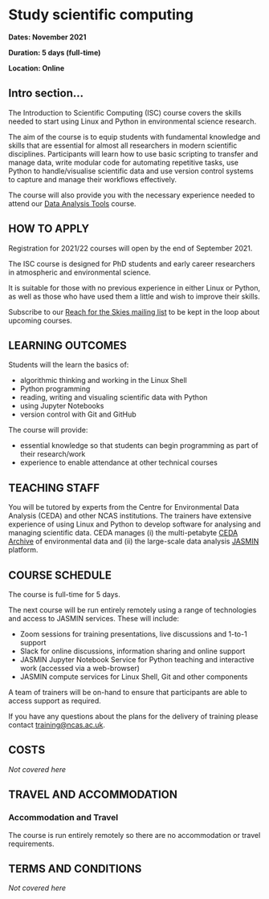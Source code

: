 # Study scientific computing

**Dates: November 2021**

**Duration: 5 days (full-time)**

**Location: Online**

## Intro section...

The Introduction to Scientific Computing (ISC) course covers the skills 
needed to start using Linux and Python in environmental science research.

The aim of the course is to equip students with fundamental knowledge and 
skills that are essential for almost all researchers in modern scientific 
disciplines. Participants will learn how to use basic scripting 
to transfer and manage data, write modular code for automating repetitive 
tasks, use Python to handle/visualise scientific data and use version 
control systems to capture and manage their workflows effectively.

The course will also provide you with the necessary experience needed 
to attend our [Data Analysis Tools](https://www.ncas.ac.uk/study-with-us/data-analysis-tools/) course.

## HOW TO APPLY

Registration for 2021/22 courses will open by the end of September 2021.

The ISC course is designed for PhD students and early career researchers 
in atmospheric and environmental science.

It is suitable for those with no previous experience in either Linux or Python, 
as well as those who have used them a little and wish to improve their skills.

Subscribe to our [Reach for the Skies mailing list](http://eepurl.com/dIclFb) 
to be kept in the loop about upcoming courses.

## LEARNING OUTCOMES

Students will the learn the basics of:

- algorithmic thinking and working in the Linux Shell
- Python programming
- reading, writing and visualing scientific data with Python
- using Jupyter Notebooks
- version control with Git and GitHub

The course will provide:

- essential knowledge so that students can begin programming as part of their research/work
- experience to enable attendance at other technical courses

## TEACHING STAFF

You will be tutored by experts from the Centre for Environmental Data Analysis (CEDA) and
other NCAS institutions. The trainers have extensive experience of using Linux and Python to 
develop software for analysing and managing scientific data. CEDA manages (i) the multi-petabyte 
[CEDA Archive](https://archive.ceda.ac.uk/) of environmental data and (ii) the large-scale data 
analysis [JASMIN](https://jasmin.ac.uk/) platform.

## COURSE SCHEDULE

The course is full-time for 5 days. 

The next course will be run entirely remotely using a range of technologies and access to 
JASMIN services. These will include:
- Zoom sessions for training presentations, live discussions and 1-to-1 support
- Slack for online discussions, information sharing and online support
- JASMIN Jupyter Notebook Service for Python teaching and interactive work (accessed via a web-browser)
- JASMIN compute services for Linux Shell, Git and other components

A team of trainers will be on-hand to ensure that participants are able to access support 
as required.

If you have any questions about the plans for the delivery of training 
please contact [training@ncas.ac.uk](mailto:training@ncas.ac.uk).

## COSTS

_Not covered here_

## TRAVEL AND ACCOMMODATION

### Accommodation and Travel

The course is run entirely remotely so there are no accommodation or travel requirements.

## TERMS AND CONDITIONS

_Not covered here_
